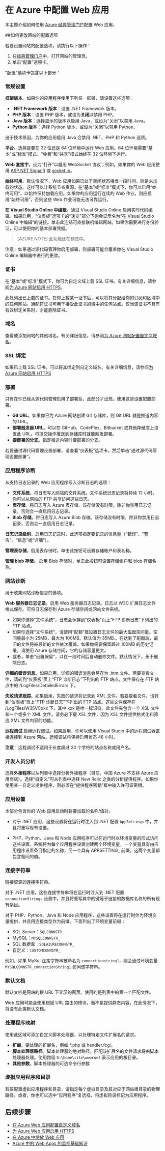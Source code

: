 <properties 
	pageTitle="在 Azure 中配置 Web 应用" 
	description="如何在 Azure 中配置 Web 应用" 
	services="app-service\web" 
	documentationCenter="" 
	authors="rmcmurray" 
	manager="wpickett" 
	editor="jimbe"/>

<tags
	ms.service="app-service"
	ms.date="02/26/2016"
	wacn.date="04/18/2016"/>


# 在 Azure 中配置 Web 应用 #

本主题介绍如何使用 [Azure 经典管理门户](https://manage.windowsazure.cn/)配置 Web 应用。

##<a name="howtochangeconfig"></a>如何更改网站的配置选项

<!-- HOW TO: CHANGE CONFIGURATION OPTIONS FOR A WEBSITE -->

若要设置网站的配置选项，请执行以下操作：

1. 在[经典管理门户](https://manage.windowsazure.cn/)中，打开网站的管理页。
1. 单击“配置”选项卡。

“配置”选项卡包含以下部分：

### 常规设置

**框架版本**。如果你的应用程序使用下列任一框架，请设置这些选项：

- **.NET Framework 版本**：设置 .NET Framework 版本。
- **PHP 版本**：设置 PHP 版本，或设为**关闭**以禁用 PHP。
- **Java 版本**：选择显示的版本以启用 Java，或设为“关闭”以禁用 Java。 
- **Python 版本**：选择 Python 版本，或设为“关闭”以禁用 Python。

出于技术原因，为你的应用启用 Java 会禁用 .NET、PHP 和 Python 选项。

<a name="platform"></a> **平台**。选择是要在 32 位还是 64 位环境中运行 Web 应用。64 位环境需要“基本”或“标准”模式。“免费”和“共享”模式始终在 32 位环境下运行。

**Web 套接字**。设为“打开”以启用 WebSocket 协议；例如，如果你的 Web 应用使用 [ASP.NET SignalR] 或 [socket.io]。

<a name="alwayson"></a> **始终可用**。默认情况下，Web 应用如果已处于空闲状态相当一段时间，则是未加载的状态。这样可以让系统节省资源。在“基本”或“标准”模式下，你可以启用“始终可用”，以始终保持加载应用。如果你的应用运行连续的 Web 作业，则应启用“始终可用”，否则这些 Web 作业可能无法可靠运行。

**在 Visual Studio Online 中编辑**。通过 Visual Studio Online 启用实时代码编辑。如果启用，“仪表板”选项卡的“速览”部分下则会显示名为“在 Visual Studio Online 中编辑”的链接。单击此连结可直接联机编辑网站。如果你需要进行身份验证，可以使用你的基本部署凭据。

>[AZURE.NOTE]
> 此功能还在预览中。

注意：如果通过源代码管理你启用部署，则部署可能会覆盖你在 Visual Studio Online 编辑器中进行的更改。

### 证书

在“基本”或“标准”模式下，你可为自定义域上载 SSL 证书。有关详细信息，请参阅[为 Azure 网站启用 HTTPS](/documentation/articles/web-sites-configure-ssl-certificate/)。

此处列出已上载的证书。在你上载某一证书后，可以将其分配给你的订阅和区域中的任何网站。通配符证书可用于接受此证书的域中的任何站点。仅当该证书不具有有效绑定关系时，才能删除证书。

### 域名

查看或添加网站的其他域名。有关详细信息，请参阅[为 Azure 网站配置自定义域名](/documentation/articles/web-sites-custom-domain-name/)。

### SSL 绑定

如果已上载 SSL 证书，可以将其绑定到自定义域名。有关详细信息，请参阅[为 Azure 网站启用 HTTPS](/documentation/articles/web-sites-configure-ssl-certificate/)

### 部署

只有在你已经从源代码管理启用了部署后，此部分才出现。使用这些设置配置部署。

- **Git URL**。如果你已为 Azure 网站创建 Git 存储库，则 Git URL 就是推送内容的 URL。
- **部署触发器 URL**。可以在 GitHub、CodePlex、Bitbucket 或其他存储库上设置此 URL，将提交操作推送到存储库时就能触发部署。
- **要部署的分支**。指定推送内容时要部署的分支。

若要通过源代码管理设置部署，请查看“仪表板”选项卡，然后单击“通过源代码管理设置部署”。

### 应用程序诊断

从支持日志记录的 Web 应用程序写入诊断日志的选项：

- <strong>文件系统</strong>。将日志写入网站的文件系统。文件系统日志记录将持续 12 小时。你可以从网站的 FTP 共享访问这些日志。
- <strong>表存储</strong>。将日志写入 Azure 表存储。该存储没有时限，除非你禁用日志记录，否则会一直启用日志记录。 
- <strong>Blob 存储</strong>。将日志写入 Azure Blob 存储。该存储没有时限，除非你禁用日志记录，否则会一直启用日志记录。

<strong>日志记录级别</strong>。启用日志记录时，此选项指定要记录的信息量（“错误”、“警告”、“信息”或“详细”）。

**管理表存储**。启用表存储时，单击此按钮可设置存储帐户和表名称。

**管理 blob 存储。** 启用 Blob 存储时，单击此按钮可设置存储帐户和 blob 存储名称。

### 网站诊断

用于收集网站诊断信息的选项。

<strong>Web 服务器日志记录</strong>。启用 Web 服务器日志记录。日志以 W3C 扩展日志文件格式保存。可将日志保存到 Azure 存储空间或网站文件系统。
 
- 如果你选择“文件系统”<strong></strong>，日志会保存到“仪表板”页上“FTP 诊断日志”下列出的 FTP 站点。
- 如果你选择“文件系统”，请使用“配额”<strong></strong>框设置日志文件的最大磁盘空间量。空间量最小为 25MB，最大为 100MB。默认值为 35MB.。在达到了配额后，最旧的文件将被最新的文件依次覆盖。如果你需要保留超过 100MB 的历史记录，请使用 Azure 存储空间，它的存储容量更大。
- 或者，单击“设置保留”<strong></strong>，以在一段时间后自动删除文件。默认情况下，永不删除日志。   

<strong>详细的错误消息</strong>。如果启用，详细的错误消息会另存为 .htm 文件。若要查看文件，请转到“仪表板”页上“FTP 诊断日志”下列出的 FTP 站点。文件保存在 FTP 站点中的 /LogFiles/DetailedErrors 下。

<strong>失败请求跟踪</strong>。如果启用，失败的请求将记录到 XML 文件。若要查看文件，请转到“仪表板”页上“FTP 诊断日志”下列出的 FTP 站点。这些文件保存在 /LogFiles/W3SVCxxx 下，其中 xxx 是唯一标识符。此文件夹包含一个 XSL 文件和一个或多个 XML 文件。请务必下载 XSL 文件，因为 XSL 文件提供格式化和筛选 XML 文件内容的功能。

<strong>远程调试</strong> 启用远程调试。如果启用，你可以使用 Visual Studio 中的远程调试器直接连接到 Azure 网站。远程调试将保持启用状态 48 小时。

**注意**：远程调试不适用于长度超过 20 个字符的站点名称或用户名。

### 开发人员分析

选择<strong>外接程序</strong>以从列表中选择分析外接程序（目前，中国 Azure 不支持 Azure 应用商店）。选择“自定义”<strong></strong>可从列表中选择 New Relic 之类的分析提供程序。如果你使用某一自定义提供程序，则必须在“提供程序密钥”<strong></strong>框中输入许可证密钥。

### 应用设置

本部分包含你的 Web 应用启动时将要加载的名称/值对。

- 对于 .NET 应用，这些设置将在运行时注入到 .NET 配置 `AppSettings` 中，并且将重写现有设置。 

- PHP、Python、Java 和 Node 应用程序可以在运行时以环境变量的形式访问这些设置。系统将为每个应用程序设置创建两个环境变量，一个变量具有由应用程序设置条目指定的名称，另一个具有 APPSETTING\_ 前缀。这两个变量都包含相同的值。

### 连接字符串

链接资源的连接字符串。

对于 .NET 应用，这些连接字符串将在运行时注入到 .NET 配置 `connectionStrings` 设置中，并且将重写其中的键等于链接的数据库名称的所有现有条目。

对于 PHP、Python、Java 和 Node 应用程序，这些设置将在运行时作为环境变量提供，并且用连接类型作为前缀。下面列出了环境变量前缀：

- SQL Server：`SQLCONNSTR_`
- MySQL：`MYSQLCONNSTR_`
- SQL 数据库：`SQLAZURECONNSTR_`
- 自定义：`CUSTOMCONNSTR_`

例如，如果 MySql 连接字符串被命名为 `connectionstring1`，则会通过环境变量 `MYSQLCONNSTR_connectionString1` 访问该字符串。

### 默认文档

默认文档是网站的根 URL 下显示的网页。使用的是列表中的第一个匹配文件。

Web 应用可能会使用根据 URL 路由的模块，而不是提供静态内容，在此情况下，将没有此类默认文档。

### 处理程序映射

使用此区域可添加自定义脚本处理器，以处理特定文件扩展名的请求。

- **扩展**。要处理的扩展名，例如 *.php 或 handler.fcgi。
- **脚本处理器路径**。脚本处理器的绝对路径。匹配该扩展名的文件请求将由脚本处理器处理。使用路径 `D:\home\site\wwwroot` 表示应用的根目录。
- **其他参数**。脚本处理器的可选命令行参数 


### 虚拟应用程序和目录 
 
若要配置虚拟应用程序和目录，请指定每个虚拟目录及其对应于网站根目录的物理路径。或者，你也可以选中“应用程序”复选框，将虚拟目录标记为应用程序。

## 后续步骤

- [在 Azure Web 应用配置自定义域名]
- [为 Azure Web 应用启用 HTTPS]
- [在 Azure 中缩放 Web 应用]
- [Azure 中的 Web Apps 的监视基础知识]
 
<!-- URL List -->

[ASP.NET SignalR]: http://www.asp.net/signalr
[Azure Portal]: https://portal.azure.cn/
[在 Azure Web 应用配置自定义域名]: /documentation/articles/web-sites-custom-domain-name
[Deploy to Staging Environments for Web Apps in Azure]: /documentation/articles/web-sites-staged-publishing
[为 Azure Web 应用启用 HTTPS]: /documentation/articles/web-sites-configure-ssl-certificate
[How to: Monitor web endpoint status]: http://go.microsoft.com/fwLink/?LinkID=279906
[Azure 中的 Web Apps 的监视基础知识]: /documentation/articles/web-sites-monitor
[pipeline mode]: http://www.iis.net/learn/get-started/introduction-to-iis/introduction-to-iis-architecture#Application
[在 Azure 中缩放 Web 应用]: /documentation/articles/web-sites-scale
[socket.io]: /documentation/articles/web-sites-nodejs-chat-app-socketio
[Try Azure Web App]: https://tryappservice.azure.com/
[Using Git to deploy Web Apps in Azure]: /documentation/articles/web-sites-publish-source-control

<!-- IMG List -->

[configure01]: ./media/web-sites-configure/configure01.png
[configure02]: ./media/web-sites-configure/configure02.png
[configure03]: ./media/web-sites-configure/configure03.png

<!---HONumber=Mooncake_0411_2016-->